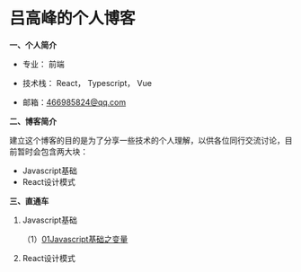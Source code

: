 # 吕高峰的个人博客

**一、个人简介**

- 专业： 前端
- 技术栈： React， Typescript， Vue

- 邮箱：466985824@qq.com

**二、博客简介**

建立这个博客的目的是为了分享一些技术的个人理解，以供各位同行交流讨论，目前暂时会包含两大块：

- Javascript基础
- React设计模式

**三、直通车**

1. Javascript基础

   （1）[01Javascript基础之变量](.\javascript基础\01Javascript基础之变量.md)

2. React设计模式

